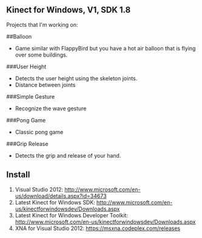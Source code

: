 Kinect for Windows, V1, SDK 1.8
------
Projects that I'm working on:

##Balloon
* Game similar with FlappyBird but you have a hot air balloon that is flying over some buildings.

###User Height
* Detects the user height using the skeleton joints.
* Distance between joints

###Simple Gesture
* Recognize the wave gesture

###Pong Game
* Classic pong game

###Grip Release
* Detects the grip and release of your hand.


Install
------
1. Visual Studio 2012: http://www.microsoft.com/en-us/download/details.aspx?id=34673
2. Latest Kinect for Windows SDK: http://www.microsoft.com/en-us/kinectforwindowsdev/Downloads.aspx
3. Latest Kinect for Windows Developer Toolkit: http://www.microsoft.com/en-us/kinectforwindowsdev/Downloads.aspx
4. XNA for Visual Studio 2012: https://msxna.codeplex.com/releases
